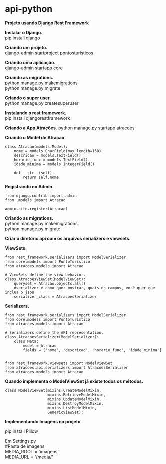 # api-python
**Projeto usando Django Rest Framework**  

**Instalar o Django.**  
pip install django  


**Criando um projeto.**  
django-admin startproject pontosturisticos .  

**Criando uma aplicação.**  
django-admin startapp core

**Criando as migrations.**  
python manage.py makemigrations  
python manage.py migrate  

**Criando o super user.**  
python manage.py createsuperuser

**Instalando o rest framework.**   
pip install djangorestframework

**Criando a App Atrações.**
python manage.py startapp atracoes

**Criando o Model de Atraçao.**

```
class Atracao(models.Model):
    nome = models.CharField(max_length=150)
    descricao = models.TextField()
    horario_func = models.TextField()
    idade_minima = models.IntegerField()

    def __str__(self):
        return self.nome

```

**Registrando no Admin.**
```
from django.contrib import admin
from .models import Atracao

admin.site.register(Atracao)
```

**Criando as migrations.**  
python manage.py makemigrations  
python manage.py migrate  

**Criar o diretório api com os arquivos serializers e viewsets.** 

**ViewSets.** 

```
from rest_framework.serializers import ModelSerializer
from core.models import PontoTuristico
from atracoes.models import Atracao

# ViewSets define the view behavior.
class AtracoesViewSet(ModelViewSet):
    queryset = Atracao.objects.all()
    #serializer é como quer mostrar, quais os campos, você quer que inclua o json
    serializer_class = AtracoesSerializer
```

**Serializers.**

```
from rest_framework.serializers import ModelSerializer
from core.models import PontoTuristico
from atracoes.models import Atracao

# Serializers define the API representation.
class AtracoesSerializer(ModelSerializer):
    class Meta:
        model = Atracao
        fields = ['nome', 'descricao', 'horario_func', 'idade_minima']
        
        
from rest_framework.viewsets import ModelViewSet
from atracoes.api.serializers import AtracoesSerializer
from atracoes.models import Atracao
```

**Quando implementa o ModelViewSet já existe todos os métodos.**

```
class ModelViewSet(mixins.CreateModelMixin,
                   mixins.RetrieveModelMixin,
                   mixins.UpdateModelMixin,
                   mixins.DestroyModelMixin,
                   mixins.ListModelMixin,
                   GenericViewSet):
```


**Implementando Imagens no projeto.**  

pip install Pillow

Em Settings.py  
#Pasta de imagens  
MEDIA_ROOT = 'imagens'  
MEDIA_URL = '/media/'  






